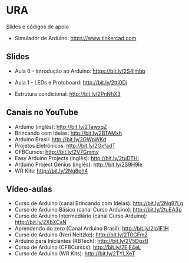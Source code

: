 # URA
Slides e códigos de apoio

* Simulador de Arduino: https://www.tinkercad.com
## Slides
* Aula 0 - Introdução ao Arduino: https://bit.ly/2S4jmbb
* Aula 1 - LEDs e Protoboard: http://bit.ly/2ttI0Di

* Estrutura condicional: http://bit.ly/2PnNhX3
## Canais no YouTube
* Arduino (inglês): http://bit.ly/2TawxqZ <br>
* Brincando com Ideias: http://bit.ly/2BTAMxh <br>
* Arduino Brasil: http://bit.ly/2GWpWKd <br>
* Projetos Eletrônicos: http://bit.ly/2GxfadT <br>
* CFBCursos: http://bit.ly/2V7Gmmy <br>
* Easy Arduino Projects (inglês): http://bit.ly/2tuDTHl <br>
* Arduino Project Genius (inglês): http://bit.ly/2S9H9le <br>
* WR Kits: http://bit.ly/2Ng8ph4

## Vídeo-aulas
* Curso de Arduino (canal Brincando com Ideias): http://bit.ly/2Ng97Lg <br>
* Curso de Arduino Básico (canal Curso Arduino): http://bit.ly/2tuEA3p <br>
* Curso de Arduino Intermediário (canal Curso Arduino): http://bit.ly/2XbXCsN <br>
* Aprendendo do zero (Canal Arduino Brasil): http://bit.ly/2Io1F1H <br>
* Curso de Arduino (Neri Neitzke): http://bit.ly/2T0GFm2 <br>
* Arduino para Iniciantes (RBTech): http://bit.ly/2V5DgzB <br>
* Curso de Arduino (CFBCursos): http://bit.ly/2EjE4eL <br>
* Curso de Arduino (WR Kits): http://bit.ly/2TYLXeT
